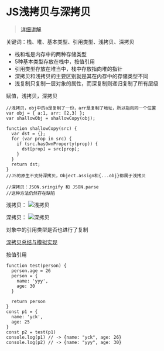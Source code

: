 # JS浅拷贝与深拷贝

> [详细讲解](https://juejin.im/post/59ac1c4ef265da248e75892b)

关键词：栈、堆、基本类型、引用类型、浅拷贝、深拷贝

* 栈和堆是内存中的两种存储类型
* 5种基本类型存放在栈中，按值引用
* 引用类型存放在堆当中，栈中存放指向堆的指针
* 深拷贝和浅拷贝的主要区别就是其在内存中的存储类型不同
* 浅复制只复制一层对象的属性，而深复制则递归复制了所有层级

 赋值，浅拷贝，深拷贝

```JS
//浅拷贝，obj中的a是复制了一份，arr是复制了地址，所以指向同一个位置
var obj = { a:1, arr: [2,3] };
var shallowObj = shallowCopy(obj);

function shallowCopy(src) {
  var dst = {};
  for (var prop in src) {
    if (src.hasOwnProperty(prop)) {
      dst[prop] = src[prop];
    }
  }
  return dst;
}
//JS的原生不支持深拷贝，Object.assign和{...obj}都属于浅拷贝

//深拷贝：JSON.sringify 和 JSON.parse
//这种方法仍然存在缺陷
```

浅拷贝：
![浅拷贝](https://pic1.zhimg.com/80/v2-39761dfd012733879e0d100ec260a5d7_hd.jpg)

深拷贝：
![深拷贝](https://pic4.zhimg.com/80/6604224933c95787764d941432a1f968_hd.jpg)

对象中的引用类型是否也进行了复制

[深拷贝总结与模拟实现](https://juejin.im/post/5b20c9f65188257d7d719c1c)

按值引用

```JS
function test(person) {
  person.age = 26
  person = {
    name: 'yyy',
    age: 30
  }

  return person
}
const p1 = {
  name: 'yck',
  age: 25
}
const p2 = test(p1)
console.log(p1) // -> {name: "yck", age: 26}
console.log(p2) // -> {name: "yyy", age: 30}
```
